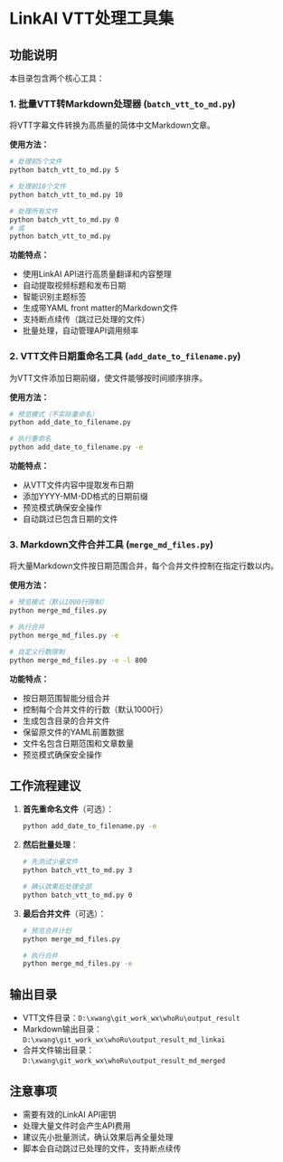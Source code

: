 # LinkAI VTT处理工具集

## 功能说明

本目录包含两个核心工具：

### 1. 批量VTT转Markdown处理器 (`batch_vtt_to_md.py`)

将VTT字幕文件转换为高质量的简体中文Markdown文章。

**使用方法：**
```bash
# 处理前5个文件
python batch_vtt_to_md.py 5

# 处理前10个文件  
python batch_vtt_to_md.py 10

# 处理所有文件
python batch_vtt_to_md.py 0
# 或
python batch_vtt_to_md.py
```

**功能特点：**
- 使用LinkAI API进行高质量翻译和内容整理
- 自动提取视频标题和发布日期
- 智能识别主题标签
- 生成带YAML front matter的Markdown文件
- 支持断点续传（跳过已处理的文件）
- 批量处理，自动管理API调用频率

### 2. VTT文件日期重命名工具 (`add_date_to_filename.py`)

为VTT文件添加日期前缀，使文件能够按时间顺序排序。

**使用方法：**
```bash
# 预览模式（不实际重命名）
python add_date_to_filename.py

# 执行重命名
python add_date_to_filename.py -e
```

**功能特点：**
- 从VTT文件内容中提取发布日期
- 添加YYYY-MM-DD格式的日期前缀
- 预览模式确保安全操作
- 自动跳过已包含日期的文件

### 3. Markdown文件合并工具 (`merge_md_files.py`)

将大量Markdown文件按日期范围合并，每个合并文件控制在指定行数以内。

**使用方法：**
```bash
# 预览模式（默认1000行限制）
python merge_md_files.py

# 执行合并
python merge_md_files.py -e

# 自定义行数限制
python merge_md_files.py -e -l 800
```

**功能特点：**
- 按日期范围智能分组合并
- 控制每个合并文件的行数（默认1000行）
- 生成包含目录的合并文件
- 保留原文件的YAML前置数据
- 文件名包含日期范围和文章数量
- 预览模式确保安全操作

## 工作流程建议

1. **首先重命名文件**（可选）：
   ```bash
   python add_date_to_filename.py -e
   ```

2. **然后批量处理**：
   ```bash
   # 先测试少量文件
   python batch_vtt_to_md.py 3
   
   # 确认效果后处理全部
   python batch_vtt_to_md.py 0
   ```

3. **最后合并文件**（可选）：
   ```bash
   # 预览合并计划
   python merge_md_files.py
   
   # 执行合并
   python merge_md_files.py -e
   ```

## 输出目录

- VTT文件目录：`D:\xwang\git_work_wx\whoRu\output_result`
- Markdown输出目录：`D:\xwang\git_work_wx\whoRu\output_result_md_linkai`
- 合并文件输出目录：`D:\xwang\git_work_wx\whoRu\output_result_md_merged`

## 注意事项

- 需要有效的LinkAI API密钥
- 处理大量文件时会产生API费用
- 建议先小批量测试，确认效果后再全量处理
- 脚本会自动跳过已处理的文件，支持断点续传
